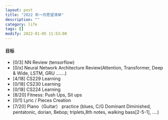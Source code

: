 ```yaml
---
layout: post
title: "2022 年一月愿望清单"
description: ""
category: life
tags: []
modify: 2022-01-05 11:53:00
---
```



#### 目标

+ [0/3] NN Review (tensorflow)
+ [0/x] Neural Network Architecture Review(Attention, Transformer, Deep & Wide, LSTM, GRU .......)
+ [4/18] CS229 Learning
+ [0/18] CS230 Learning
+ [0/18] CS224 Learning
+ [8/20] Fitness: Push Ups, Sit ups
+ [0/1] Lyric / Pieces Creation
+ [7/20] Piano（Guitar） practice (blues, C/G Dominant Diminished, pentatonic, dorian, Bebop; 
triplets,8th notes, walking bass[2-5-1], ....)
